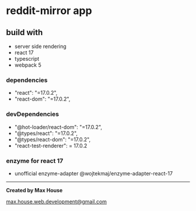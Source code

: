 # reddit-mirror app

## build with

- server side rendering
- react 17
- typescript
- webpack 5

### dependencies

- "react": "=17.0.2",
- "react-dom": "=17.0.2",

### devDependencies

- "@hot-loader/react-dom": "=17.0.2",
- "@types/react": "=17.0.2",
- "@types/react-dom": "=17.0.2",
- "react-test-renderer": = 17.0.2

### enzyme for react 17

- unofficial enzyme-adapter
  @wojtekmaj/enzyme-adapter-react-17

---

**Created by Max House**

<max.house.web.development@gmail.com>
